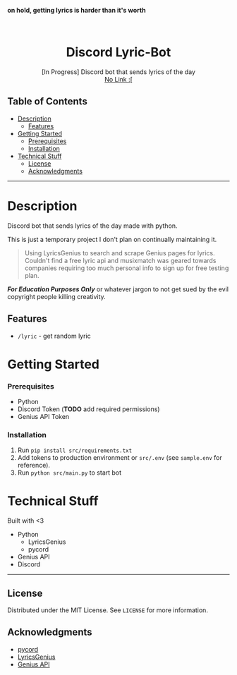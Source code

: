**on hold, getting lyrics is harder than it's worth**

<!--<p align="center">
<img src="src/logo.png" width="250"/>
</p>-->

<br />
<div align="center">
  <h1 align="center">Discord Lyric-Bot</h3>

  <p align="center">
    [In Progress] Discord bot that sends lyrics of the day
    <br />
    <a href="#">No Link :[</a>
  </p>
</div>

## Table of Contents

- [Description](#description)
  - [Features](#features)
- [Getting Started](#getting-started)
    - [Prerequisites](#prerequisites)
    - [Installation](#installation)
- [Technical Stuff](#technical-stuff)
  - [License](#license)
  - [Acknowledgments](#acknowledgments)

---

# Description

Discord bot that sends lyrics of the day made with python.

This is just a temporary project I don't plan on continually maintaining it.

> Using LyricsGenius to search and scrape Genius pages for lyrics. Couldn't find a free lyric api and musixmatch was geared towards companies requiring too much personal info to sign up for free testing plan.

**_For Education Purposes Only_** or whatever jargon to not get sued by the evil copyright people killing creativity.

## Features

- `/lyric` - get random lyric

# Getting Started

### Prerequisites

- Python
- Discord Token (**TODO** add required permissions)
- Genius API Token

### Installation

1. Run `pip install src/requirements.txt`
2. Add tokens to production environment or `src/.env` (see `sample.env` for reference).
3. Run `python src/main.py` to start bot

# Technical Stuff

Built with <3

- Python
  - LyricsGenius
  - pycord
- Genius API
- Discord

---

## License

Distributed under the MIT License. See `LICENSE` for more information.

## Acknowledgments

- [pycord](https://github.com/Pycord-Development/pycord)
- [LyricsGenius](https://github.com/johnwmillr/LyricsGenius)
- [Genius API](https://genius.com/developers)
